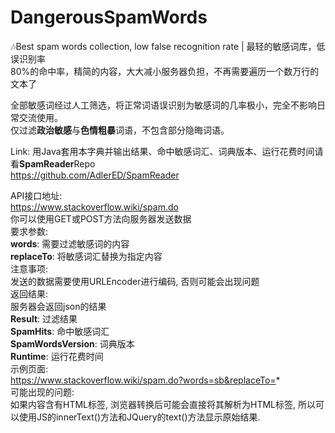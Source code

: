 # DangerousSpamWords
:notes:Best spam words collection, low false recognition rate | 最轻的敏感词库，低误识别率  
80%的命中率，精简的内容，大大减小服务器负担，不再需要遍历一个数万行的文本了

全部敏感词经过人工筛选，将正常词语误识别为敏感词的几率极小，完全不影响日常交流使用。  
仅过滤**政治敏感**与**色情粗暴**词语，不包含部分隐晦词语。

Link:
用Java套用本字典并输出结果、命中敏感词汇、词典版本、运行花费时间请看**SpamReader**Repo  
https://github.com/AdlerED/SpamReader

API接口地址:  
https://www.stackoverflow.wiki/spam.do  
你可以使用GET或POST方法向服务器发送数据  
要求参数:  
**words**: 需要过滤敏感词的内容  
**replaceTo**: 将敏感词汇替换为指定内容  
注意事项:  
发送的数据需要使用URLEncoder进行编码, 否则可能会出现问题  
返回结果:  
服务器会返回json的结果  
**Result**: 过滤结果  
**SpamHits**: 命中敏感词汇  
**SpamWordsVersion**: 词典版本  
**Runtime**: 运行花费时间  
示例页面:  
https://www.stackoverflow.wiki/spam.do?words=sb&replaceTo=*  
可能出现的问题:  
如果内容含有HTML标签, 浏览器转换后可能会直接将其解析为HTML标签, 所以可以使用JS的innerText()方法和JQuery的text()方法显示原始结果.  
